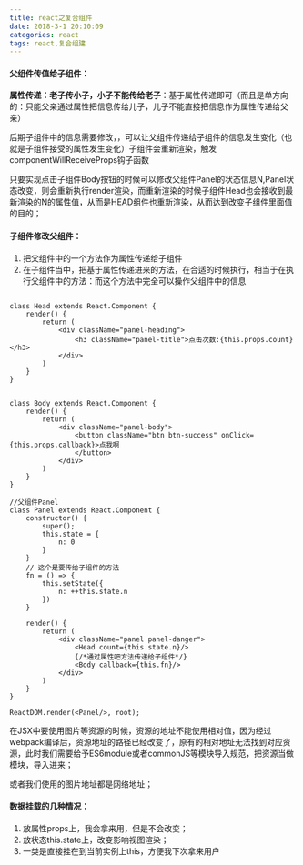 ```yaml
---
title: react之复合组件
date: 2018-3-1 20:10:09
categories: react
tags: react,复合组建
---
```

#### 父组件传值给子组件：

**属性传递：老子传小子，小子不能传给老子**：基于属性传递即可（而且是单方向的：只能父亲通过属性把信息传给儿子，儿子不能直接把信息作为属性传递给父亲）

后期子组件中的信息需要修改，，可以让父组件传递给子组件的信息发生变化（也就是子组件接受的属性发生变化）子组件会重新渲染，触发componentWillReceiveProps钩子函数

只要实现点击子组件Body按钮的时候可以修改父组件Panel的状态信息N,Panel状态改变，则会重新执行render渲染，而重新渲染的时候子组件Head也会接收到最新渲染的N的属性值，从而是HEAD组件也重新渲染，从而达到改变子组件里面值的目的；

#### 子组件修改父组件：

1. 把父组件中的一个方法作为属性传递给子组件
2. 在子组件当中，把基于属性传递进来的方法，在合适的时候执行，相当于在执行父组件中的方法：而这个方法中完全可以操作父组件中的信息

```react

class Head extends React.Component {
    render() {
        return (
            <div className="panel-heading">
                <h3 className="panel-title">点击次数:{this.props.count}</h3>
            </div>
        )
    }
}


class Body extends React.Component {
    render() {
        return (
            <div className="panel-body">
                <button className="btn btn-success" onClick={this.props.callback}>点我啊
                </button>
            </div>
        )
    }
}

//父组件Panel
class Panel extends React.Component {
    constructor() {
        super();
        this.state = {
            n: 0
        }
    }
    // 这个是要传给子组件的方法
    fn = () => {
        this.setState({
            n: ++this.state.n
        })
    }

    render() {
        return (
            <div className="panel panel-danger">
                <Head count={this.state.n}/>
                {/*通过属性吧方法传递给子组件*/}
                <Body callback={this.fn}/>
            </div>
        )
    }
}

ReactDOM.render(<Panel/>, root);
```



在JSX中要使用图片等资源的时候，资源的地址不能使用相对值，因为经过webpack编译后，资源地址的路径已经改变了，原有的相对地址无法找到对应资源，此时我们需要给予ES6module或者commonJS等模块导入规范，把资源当做模块，导入进来；

或者我们使用的图片地址都是网络地址；

#### 数据挂载的几种情况：

1. 放属性props上，我会拿来用，但是不会改变；
2. 放状态this.state上，改变影响视图渲染；
3. 一类是直接挂在到当前实例上this，方便我下次拿来用户
